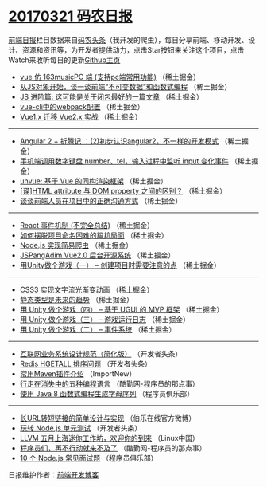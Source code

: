 # [20170321 码农日报](21.md)

[前端日报](http://caibaojian.com/c/news)栏目数据来自[码农头条](http://hao.caibaojian.com/)（我开发的爬虫），每日分享前端、移动开发、设计、资源和资讯等，为开发者提供动力，点击Star按钮来关注这个项目，点击Watch来收听每日的更新[Github主页](https://github.com/kujian/frontendDaily)
* [vue 仿 163musicPC 端 (支持pc端常用功能)](http://hao.caibaojian.com/31169.html) （稀土掘金）
* [从JS对象开始，谈一谈前端“不可变数据”和函数式编程](http://hao.caibaojian.com/31166.html) （稀土掘金）
* [JS 进阶篇: 这可能是关于闭包最好的一篇文章](http://hao.caibaojian.com/31156.html) （稀土掘金）
* [vue-cli中的webpack配置](http://hao.caibaojian.com/31167.html) （稀土掘金）
* [Vue1.x 迁移 Vue2.x 实战](http://hao.caibaojian.com/31164.html) （稀土掘金）

***
* [Angular 2 + 折腾记 ：(2)初步认识angular2，不一样的开发模式](http://hao.caibaojian.com/31170.html) （稀土掘金）
* [手机端调用数字键盘 number、tel，输入过程中监听 input 变化事件](http://hao.caibaojian.com/31160.html) （稀土掘金）
* [unvue: 基于 Vue 的同构渲染框架](http://hao.caibaojian.com/31162.html) （稀土掘金）
* [[译]HTML attribute 与 DOM property 之间的区别？](http://hao.caibaojian.com/31163.html) （稀土掘金）
* [谈谈前端人员在项目中的正确沟通方式](http://hao.caibaojian.com/31165.html) （稀土掘金）

***
* [React 事件机制 (不完全总结)](http://hao.caibaojian.com/31155.html) （稀土掘金）
* [如何摆脱项目命名困难的尴尬局面](http://hao.caibaojian.com/31168.html) （稀土掘金）
* [Node.js 实现简易爬虫](http://hao.caibaojian.com/31158.html) （稀土掘金）
* [JSPangAdim Vue2.0 后台开源系统](http://hao.caibaojian.com/31159.html) （稀土掘金）
* [用Unity做个游戏（一） &#8211;  创建项目时需要注意的点](http://hao.caibaojian.com/31154.html) （稀土掘金）

***
* [CSS3 实现文字流光渐变动画](http://hao.caibaojian.com/31157.html) （稀土掘金）
* [静态类型是未来的趋势](http://hao.caibaojian.com/31161.html) （稀土掘金）
* [用 Unity 做个游戏（四） &#8211; 基于 UGUI 的 MVP 框架](http://hao.caibaojian.com/31151.html) （稀土掘金）
* [用 Unity 做个游戏（三） &#8211; 游戏运行日志](http://hao.caibaojian.com/31152.html) （稀土掘金）
* [用 Unity 做个游戏（二） &#8211; 事件系统](http://hao.caibaojian.com/31153.html) （稀土掘金）

***
* [互联网业务系统设计规范（简化版）](http://hao.caibaojian.com/31220.html) （开发者头条）
* [Redis HGETALL 排序问题](http://hao.caibaojian.com/31252.html) （开发者头条）
* [常用Maven插件介绍](http://hao.caibaojian.com/31198.html) （ImportNew）
* [行走在消失中的五种编程语言](http://hao.caibaojian.com/31231.html) （酷勤网-程序员的那点事）
* [使用 Java 8 函数式编程生成字母序列](http://hao.caibaojian.com/31210.html) （程序员俱乐部）

***
* [长URL转短链接的简单设计与实现](http://hao.caibaojian.com/31242.html) （伯乐在线官方微博）
* [玩转 Node.js 单元测试](http://hao.caibaojian.com/31221.html) （开发者头条）
* [LLVM 五月上海迷你工作坊，欢迎你的到来](http://hao.caibaojian.com/31200.html) （Linux中国）
* [程序员们，再不行动就来不及了](http://hao.caibaojian.com/31232.html) （酷勤网-程序员的那点事）
* [10 个 Node.js 常见面试题](http://hao.caibaojian.com/31211.html) （程序员俱乐部）

日报维护作者：[前端开发博客](http://caibaojian.com/) 